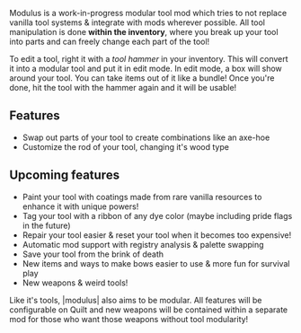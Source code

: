 Modulus is a work-in-progress modular tool mod which tries to not replace vanilla tool systems & integrate with mods wherever possible. All tool manipulation is done **within the inventory**, where you break up your tool into parts and can freely change each part of the tool! 

To edit a tool, right it with a *tool hammer* in your inventory. This will convert it into a modular tool and put it in edit mode. In edit mode, a box will show around your tool. You can take items out of it like a bundle! Once you're done, hit the tool with the hammer again and it will be usable!

## Features
- Swap out parts of your tool to create combinations like an axe-hoe
- Customize the rod of your tool, changing it's wood type

## Upcoming features
- Paint your tool with coatings made from rare vanilla resources to enhance it with unique powers!
- Tag your tool with a ribbon of any dye color (maybe including pride flags in the future)
- Repair your tool easier & reset your tool when it becomes too expensive!
- Automatic mod support with registry analysis & palette swapping
- Save your tool from the brink of death 
- New items and ways to make bows easier to use & more fun for survival play
- New weapons & weird tools!

Like it's tools, |modulus| also aims to be modular. All features will be configurable on Quilt and new weapons will be contained within a separate mod for those who want those weapons without tool modularity!